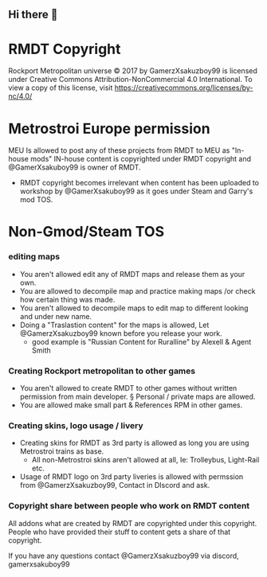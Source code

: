 ## Hi there 👋

# RMDT Copyright
 Rockport Metropolitan universe © 2017 by GamerzXsakuzboy99 is licensed under Creative Commons Attribution-NonCommercial 4.0 International.
 To view a copy of this license, visit https://creativecommons.org/licenses/by-nc/4.0/

 # Metrostroi Europe permission
MEU Is allowed to post any of these projects from RMDT to MEU as "In-house mods" IN-house content is copyrighted under RMDT copyright and @GamerXsakuboy99 is owner of RMDT.
- RMDT copyright becomes irrelevant when content has been uploaded to workshop by @GamerXsakuboy99 as it goes under Steam and Garry's mod TOS.

# Non-Gmod/Steam TOS
### editing maps
- You aren't allowed edit any of RMDT maps and release them as your own.
- You are allowed to decompile map and practice making maps /or check how certain thing was made.
- You aren't allowed to decompile maps to edit map to different looking and under new name.
- Doing a "Traslastion content" for the maps is allowed, Let @GamerzXsakuzboy99 known before you release your work.
   - good example is "Russian Content for Ruralline" by Alexell & Agent Smith
### Creating Rockport metropolitan to other games
- You aren't allowed to create RMDT to other games without written permission from main developer.
             § Personal / private maps are allowed.
- You are allowed make small part & References RPM in other games.
### Creating skins, logo usage / livery
- Creating skins for RMDT as 3rd party is allowed as long you are using Metrostroi trains as base.
    - All non-Metrostroi skins aren't allowed at all, Ie: Trolleybus, Light-Rail etc.
- Usage of RMDT logo on 3rd party liveries is allowed with permssion from @GamerzXsakuzboy99, Contact in DIscord and ask.

### Copyright share between people who work on RMDT content
All addons what are created by RMDT are copyrighted under this copyright.
People who have provided their stuff to content gets a share of that copyright.


If you have any questions contact @GamerzXsakuzboy99 via discord, gamerxsakuboy99

<!--

**Here are some ideas to get you started:**

🙋‍♀️ A short introduction - what is your organization all about?
🌈 Contribution guidelines - how can the community get involved?
👩‍💻 Useful resources - where can the community find your docs? Is there anything else the community should know?
🍿 Fun facts - what does your team eat for breakfast?
🧙 Remember, you can do mighty things with the power of [Markdown](https://docs.github.com/github/writing-on-github/getting-started-with-writing-and-formatting-on-github/basic-writing-and-formatting-syntax)
-->
